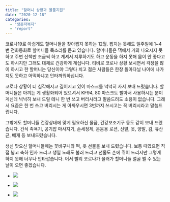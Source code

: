 ```yaml
---
title: "할머니 상황과 물품지원"
date: "2020-12-18"
categories: 
  - "생존자복지"
  - "report"
---
```


코로나19로 아쉽게도 할머니들을 찾아뵙지 못하는 12월. 뵙지는 못해도 일주일에 1~4번 전화통화로 할머니들 목소리를 듣고 있습니다. 할머니들은 댁에서 거의 나오시지 못하고 주변 산책만 조금씩 하고 계셔서 지루하기도 하고 운동을 하지 못해 몸이 안 좋다고도 하시지만 그래도 대체로 건강하게 계십니다. 티비로 코로나 상황 보시면서 걱정을 많이 하시고 한 할머니는 당신이야 그렇다 치고 젊은 사람들은 한창 돌아다닐 나이에 나가지도 못하고 어떡하냐고 안타까워하십니다.

코로나 상황이 더 심각해지고 길어지고 있어 마스크를 넉넉히 사서 보내 드렸습니다. 할머니들은 아끼는 게 생활화되어 있으셔서 KF94, 80 마스크도 빨아서 사용하시는 분이 계신데 넉넉히 보내 드릴 테니 한 번 쓰고 버리시라고 말씀드려도 소용이 없습니다. 그래서 요즘은 한 번 쓰고 버리시는 게 아까우시면 3번까지 쓰시고는 꼭 버리시라고 말씀드립니다.

그밖에도 할머니들 건강상태에 맞게 필요하신 물품, 건강보조기구 등도 같이 보내 드렸습니다. 건식 족욕기, 공기압 마사지기, 손세정제, 온몸용 로션, 신발, 옷, 양말, 김, 유산균, 베개 등 보내드렸습니다.

생신 맞으신 할머니들께는 꽃바구니와 떡, 옷 선물을 보내 드렸습니다. 보통 때였으면 직접 뵙고 축하 인사 드리고 생일 노래도 불러 드리고 선물도 손에 쥐어 드리지만 그렇게 하지 못해 너무나 안타깝습니다. 어서 빨리 코로나가 물러가 할머니들 얼굴 뵐 수 있는 날이 오면 좋겠습니다.

- ![](http://womenandwar.net/kr/wp-content/uploads/2020/12/photo_2020-12-28_14-46-54-768x1024.jpg)
    
- ![](http://womenandwar.net/kr/wp-content/uploads/2020/12/마스크-768x1024.jpg)
    
- ![](http://womenandwar.net/kr/wp-content/uploads/2020/12/zktmzm-1-1024x775.jpg)
